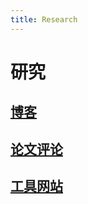 ```yaml
---
title: Research
---
```


# 研究

## [博客](https://cs1807cwy.github.io/research/blogs/index)

## [论文评论](https://cs1807cwy.github.io/research/paper-reviews/index)

## [工具网站](https://cs1807cwy.github.io/research/valuable-sites/index)